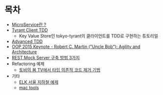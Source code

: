 # 목차

- [MicroService란 ?](https://github.com/msbaek/memo/blob/master/1.%20MicroService란.md)
- [Tyrant Client TDD](https://github.com/msbaek/tyrant-client-tdd)
	- Key Value Store인 tokyo-tyrant의 클라이언트를 TDD로 구현하는 튜토리얼
- [Advanced TDD](https://github.com/msbaek/memo/blob/master/AdvancedTDD.md)
- [OOP 2015 Keynote - Robert C. Martin ("Uncle Bob"): Agility and Architecture](https://github.com/msbaek/memo/blob/master/architecture.md)
- [REST Mock Server 구축 방법 3가지](https://github.com/msbaek/memo/blob/master/mock_rest_test.md)
- Refactoring 예제
  - [토비의 봄 TV에서 타입 의존적 코드 제거 기법](https://github.com/msbaek/memo/blob/master/type-subclassing2.md)
- 기타
  - [ELK 서울 지하철 예제](https://github.com/msbaek/memo/blob/master/ELK-with-Seoul-Metro.md)
  - [mac tools](https://github.com/msbaek/memo/blob/master/mac-tools.md)

